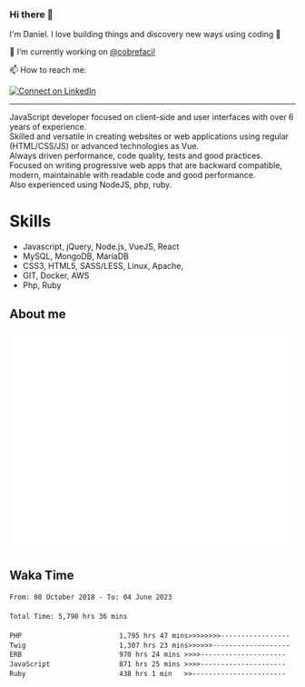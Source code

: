 ### Hi there 👋

I'm Daniel. I love building things and discovery new ways using coding :raised_hands: 

🔭 I’m currently working on [@cobrefacil](https://www.cobrefacil.com.br/)

📫 How to reach me:

[![Connect on LinkedIn](https://img.shields.io/badge/--linkedin?label=LinkedIn&logo=LinkedIn&style=social)](https://www.linkedin.com/in/daniel-cerverizzo/)

---

JavaScript developer focused on client-side and user interfaces with over 6 years of experience.  
Skilled and versatile in creating websites or web applications using regular (HTML/CSS/JS) or advanced technologies as Vue.  
Always driven performance, code quality, tests and good practices.  
 Focused on writing progressive web apps that are backward compatible, modern, maintainable with readable code and good performance.  
Also experienced using NodeJS, php, ruby. 


# Skills

 - Javascript, jQuery, Node.js, VueJS, React
 - MySQL, MongoDB, MariaDB    
 - CSS3, HTML5, SASS/LESS,  Linux, Apache,
 - GIT, Docker, AWS
 - Php, Ruby

## About me

![Metrics](/github-metrics.svg)

## Waka Time

<!--START_SECTION:waka-->

```txt
From: 08 October 2018 - To: 04 June 2023

Total Time: 5,798 hrs 36 mins

PHP                        1,795 hrs 47 mins>>>>>>>>-----------------   30.97 %
Twig                       1,307 hrs 23 mins>>>>>>-------------------   22.55 %
ERB                        970 hrs 24 mins >>>>---------------------   16.74 %
JavaScript                 871 hrs 25 mins >>>>---------------------   15.03 %
Ruby                       438 hrs 1 min   >>-----------------------   07.55 %
```

<!--END_SECTION:waka-->

